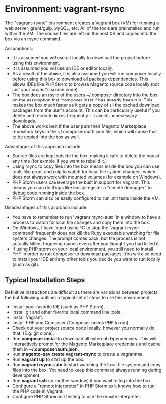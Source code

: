 # Environment: vagrant-rsync

The "vagrant-rsync" environment creates a Vagrant box (VM) for running a web server,
grunt/gulp, MySQL, etc. All of the tools are preinstalled and run within the VM.
The source files are left on the host OS and copied into the box via an rsync command.

Assumptions:
* It is assumed you will use git locally to download the project before using this
  environment.
* It is assumed you will use an IDE or editor locally.
* As a result of the above, it is also assumed you will run composer locally before using
  this box to download all package dependencies. This allows IDEs like PHP Storm to browse
  Magento source code locally (not just your project's source code).
* The box does an rsync of the users ~/.composer directory into the box, on the assumption
  that 'composer install' has already been run. This makes the box much faster as it gets
  a copy of all the cached download packages from the user's account. This can be
  particularly useful if you delete and recreate boxes frequently - it avoids unnecessary
  downloads.
* The above works best if the user puts their Magento Marketplace repository keys in the
  ~/.composer/auth.json file, which will cause that to be copied into the box as well.

Advantages of this approach include:
* Source files are kept outside the box, making it safe to delete the box at any time
  (for exmple, if you want to rebuild it.)
* Using rsync to copy files into the box means inside the box you can use tools like
  grunt and gulp to watch for local file system changes, which does not always work
  with mounted volumes (for example on Windows).
* PHP Storm users can leverage the built in support for Vagrant. This means you can do
  things like easily register a "remote debugger" to debug code running inside the box.
* PHP Storm can also be easily configured to run unit tests inside the VM.
  
Disadvantages of this approach include:
* You have to remember to run 'vagrant rsync-auto' in a window to have a process to watch
  for local file changes and copy them into the box.
* On Windows, I have found using ^C to stop the 'vagrant rsync-command' frequently does not
  kill the Ruby executable watching for file system changes. The prompt comes back, but the
  process is not actually killed, triggering rsyncs even after you thought you had killed
  it.
* If using PHP storm on your local environment, you still need to install PHP in order
  to run Composer to download packages. You will also need to install your IDE and any
  other tools you decide you want to run locally (such as git).
  
## Typical Installation Steps

Definitive instructions are difficult as there are variations between projects, the but
following outlines a typical set of steps to use this environment.

* Install your favorite IDE (such as PHP Storm).
* Install git and other favorite local command line tools.
* Install Vagrant.
* Install PHP and Composer (Composer needs PHP to run).
* Check out your project source code locally, however you normally do that. (E.g. git clone).
* Run **composer install** to download all external dependencies. This will interactively
  prompt for the Magento Marketplace credentials and cache them in **~/.composer/auth.json**.
* Run **magento-dev create vagrant-rsync** to create a Vagrantfile.
* Run **vagrant up** to start up the box.
* Run **vagrant rsync-auto** to start watching the local file system and copy files into the box.
  You need to keep this command always running during development.
* Run **vagrant ssh** (in another window) if you want to log into the box.
* Configure a "remote interpreter" in PHP Storm so it knows how to run the PHP code in Vagrant.
* Configure PHP Storm unit testing to use the remote interpreter.
